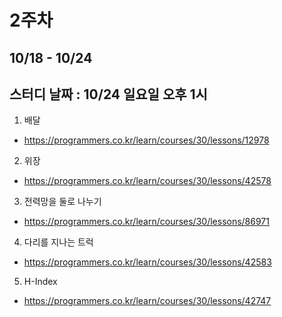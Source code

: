 # 2주차
## 10/18 - 10/24
## 스터디 날짜 : 10/24 일요일 오후 1시
1. 배달 
- https://programmers.co.kr/learn/courses/30/lessons/12978
2. 위장 
- https://programmers.co.kr/learn/courses/30/lessons/42578 
3. 전력망을 둘로 나누기
- https://programmers.co.kr/learn/courses/30/lessons/86971
4. 다리를 지나는 트럭
- https://programmers.co.kr/learn/courses/30/lessons/42583
5. H-Index
- https://programmers.co.kr/learn/courses/30/lessons/42747